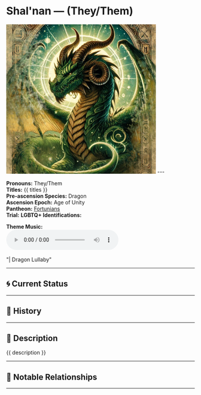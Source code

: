 # Shal'nan — (They/Them)

<!-- Optional -->
<img src="Shal'nan.jpg" alt="Shal'nan" width="400" />
---

**Pronouns:** They/Them  
**Titles:** {{ titles }}  
**Pre-ascension Species:** Dragon  
**Ascension Epoch:** Age of Unity  
**Pantheon:** [Fortunians](../../pantheons/Fortunians)  
**Trial:** 
**LGBTQ+ Identifications:**   


**Theme Music:**  
<audio controls>
  <source src="Shal'nan | Dragon Lullaby.mp4" type="audio/mpeg">
  Your browser does not support the audio element.
</audio>

"| Dragon Lullaby"

---

## 🌀 Current Status


---

## 📜 History


---

## 🧠 Description
{{ description }}

---

## 🧩 Notable Relationships

---
